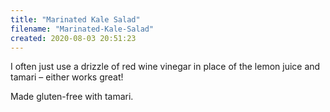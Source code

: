 ```yaml
---
title: "Marinated Kale Salad"
filename: "Marinated-Kale-Salad"
created: 2020-08-03 20:51:23
---
```

I often just use a drizzle of red wine vinegar in place of the lemon juice and tamari – either works great!

Made gluten-free with tamari.
